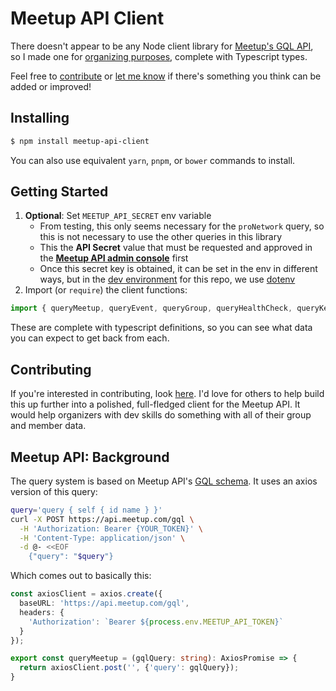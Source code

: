 # Meetup API Client
There doesn't appear to be any Node client library for [Meetup's GQL API](https://www.meetup.com/api/general/), so I made one for [organizing purposes](https://nyctnb.com), complete with Typescript types.

Feel free to [contribute](CONTRIBUTING.md) or [let me know](../../issues) if there's something you think can be added or improved!

## Installing
```bash
$ npm install meetup-api-client
```
You can also use equivalent `yarn`, `pnpm`, or `bower` commands to install.

## Getting Started

1. **Optional**: Set `MEETUP_API_SECRET` env variable
   * From testing, this only seems necessary for the `proNetwork` query, so this is not necessary to use the other queries in this library
   * This the **API Secret** value that must be requested and approved in the **[Meetup API admin console](https://www.meetup.com/api/oauth/list/)** first
   * Once this secret key is obtained, it can be set in the env in different ways, but in the [dev environment](CONTRIBUTING.md) for this repo, we use [dotenv](https://www.npmjs.com/package/dotenv)
2. Import (or `require`) the client functions:
```js
import { queryMeetup, queryEvent, queryGroup, queryHealthCheck, queryKeywordSearch, queryProNetwork } from 'meetup-api-client';
```
These are complete with typescript definitions, so you can see what data you can expect to get back from each.

## Contributing
If you're interested in contributing, look [here](CONTRIBUTING.md).  I'd love for others to help build this up further into a polished, full-fledged client for the Meetup API.  It would help organizers with dev skills do something with all of their group and member data.

## Meetup API: Background
The query system is based on Meetup API's [GQL schema](https://www.meetup.com/api/schema/#graphQl-schema).  It uses an axios version of this query:

```bash
query='query { self { id name } }'
curl -X POST https://api.meetup.com/gql \
  -H 'Authorization: Bearer {YOUR_TOKEN}' \
  -H 'Content-Type: application/json' \
  -d @- <<EOF
    {"query": "$query"}
```

Which comes out to basically this:
```typescript
const axiosClient = axios.create({
  baseURL: 'https://api.meetup.com/gql',
  headers: {
    'Authorization': `Bearer ${process.env.MEETUP_API_TOKEN}`
  }
});

export const queryMeetup = (gqlQuery: string): AxiosPromise => {
  return axiosClient.post('', {'query': gqlQuery});
}
```
